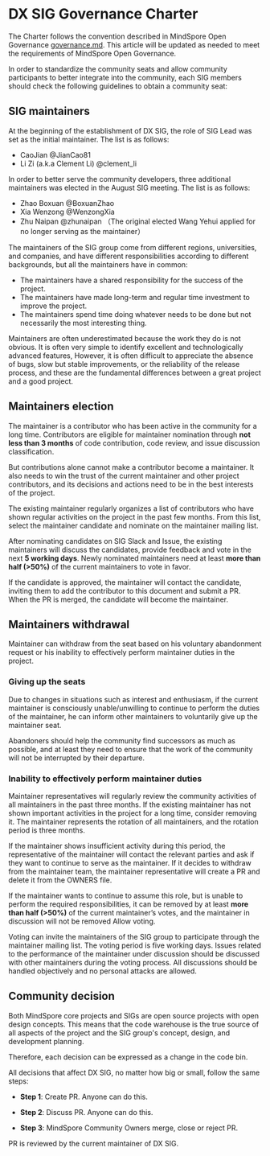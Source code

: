 # DX SIG Governance Charter

The Charter follows the convention described in MindSpore Open Governance [governance.md](https://gitee.com/mindspore/community/blob/master/governance.md). This article will be updated as needed to meet the requirements of MindSpore Open Governance.

In order to standardize the community seats and allow community participants to better integrate into the community, each SIG members should check the following guidelines to obtain a community seat:

## SIG maintainers

At the beginning of the establishment of DX SIG, the role of SIG Lead was set as the initial maintainer. The list is as follows:

  - CaoJian @JianCao81
  - Li Zi (a.k.a Clement Li) @clement_li

In order to better serve the community developers, three additional maintainers was elected in the August SIG meeting. The list is as follows:

  - Zhao Boxuan @BoxuanZhao 
  - Xia Wenzong @WenzongXia 
  - Zhu Naipan @zhunaipan （The original elected Wang Yehui applied for no longer serving as the maintainer）

The maintainers of the SIG group come from different regions, universities, and companies, and have different responsibilities according to different backgrounds, but all the maintainers have in common:

  - The maintainers have a shared responsibility for the success of the project.
  - The maintainers have made long-term and regular time investment to improve the project.
  - The maintainers spend time doing whatever needs to be done but not necessarily the most interesting thing.

Maintainers are often underestimated because the work they do is not obvious. It is often very simple to identify excellent and technologically advanced features,
However, it is often difficult to appreciate the absence of bugs, slow but stable improvements, or the reliability of the release process, and these are the fundamental differences between a great project and a good project.

## Maintainers election

The maintainer is a contributor who has been active in the community for a long time. Contributors are eligible for maintainer nomination through **not less than 3 months** of code contribution, code review, and issue discussion classification.

But contributions alone cannot make a contributor become a maintainer. It also needs to win the trust of the current maintainer and other project contributors, and its decisions and actions need to be in the best interests of the project.

The existing maintainer regularly organizes a list of contributors who have shown regular activities on the project in the past few months. From this list, select the maintainer candidate and nominate on the maintainer mailing list.

After nominating candidates on SIG Slack and Issue, the existing maintainers will discuss the candidates, provide feedback and vote in the next **5 working days**. Newly nominated maintainers need at least **more than half (>50%)** of the current maintainers to vote in favor.

If the candidate is approved, the maintainer will contact the candidate, inviting them to add the contributor to this document and submit a PR. When the PR is merged, the candidate will become the maintainer.

## Maintainers withdrawal

Maintainer can withdraw from the seat based on his voluntary abandonment request or his inability to effectively perform maintainer duties in the project.

### Giving up the seats

Due to changes in situations such as interest and enthusiasm, if the current maintainer is consciously unable/unwilling to continue to perform the duties of the maintainer, he can inform other maintainers to voluntarily give up the maintainer seat.

Abandoners should help the community find successors as much as possible, and at least they need to ensure that the work of the community will not be interrupted by their departure.

### Inability to effectively perform maintainer duties

Maintainer representatives will regularly review the community activities of all maintainers in the past three months. If the existing maintainer has not shown important activities in the project for a long time, consider removing it.
The maintainer represents the rotation of all maintainers, and the rotation period is three months.

If the maintainer shows insufficient activity during this period, the representative of the maintainer will contact the relevant parties and ask if they want to continue to serve as the maintainer. If it decides to withdraw from the maintainer team, the maintainer representative will create a PR and delete it from the OWNERS file.

If the maintainer wants to continue to assume this role, but is unable to perform the required responsibilities, it can be removed by at least **more than half (>50%)** of the current maintainer’s votes, and the maintainer in discussion will not be removed Allow voting.

Voting can invite the maintainers of the SIG group to participate through the maintainer mailing list. The voting period is five working days.
Issues related to the performance of the maintainer under discussion should be discussed with other maintainers during the voting process. All discussions should be handled objectively and no personal attacks are allowed.

## Community decision

Both MindSpore core projects and SIGs are open source projects with open design concepts. This means that the code warehouse is the true source of all aspects of the project and the SIG group's concept, design, and development planning.

Therefore, each decision can be expressed as a change in the code bin.

All decisions that affect DX SIG, no matter how big or small, follow the same steps:

  - **Step 1**: Create PR. Anyone can do this.

  - **Step 2**: Discuss PR. Anyone can do this.

  - **Step 3**: MindSpore Community Owners merge, close or reject PR.

PR is reviewed by the current maintainer of DX SIG.